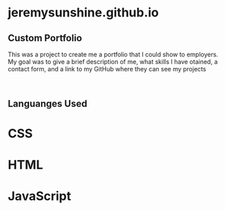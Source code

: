 # jeremysunshine.github.io

<h2> Custom Portfolio </h2>
<p> This was a project to create me a portfolio that I could show to employers. My goal was to give a brief description of me, what skills I have otained, a contact form, and a link to my GitHub where they can see my projects</p>
<br>

<h2> Languanges Used </h2>
<h1> CSS </h1>
<h1> HTML </h1>
<h1> JavaScript </h1>
<br>
